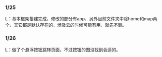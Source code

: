 ### 1/25

L：基本框架搭建完成，修改的部分有app，另外目前文件夹中除home和map两个，其它都是默认存在的，涉及云的时候可能有用，就先不删。

### 1/26

L：做了个悬浮按钮跳转页面，不过按钮的图没找到合适的。